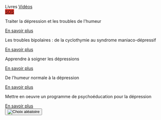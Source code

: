 <div class="tabbar">
    <a class="active">Livres</a>
    <a href="/videos">Vidéos</a>
    <div style="flex: 1;"></div>
    <a href="https://3114.fr/je-suis-en-souffrance/" onclick="app.sos(event); return false" style="background: #e22e22;">SOS</a>
</div>

<div class="tab">
    <div class="cardset">
        <div class="card">
            <img src="{{ ASSET static/livres/traiter_la_depression.jpg }}" alt="" />
            <div>
                <p class="reference">Traiter la dépression et les troubles de l'humeur</p>
                <div class="actions">
                    <a href="https://www.dunod.com/sciences-humaines-et-sociales/traiter-depression-et-troubles-humeur-10-cas-pratiques-en-tcc" target="_blank">En savoir plus</a>
                </div>
            </div>
        </div>
        <div class="card">
            <img src="{{ ASSET static/livres/les_troubles_bipolaires.jpg }}" alt="" />
            <div>
                <p class="reference">Les troubles bipolaires : de la cyclothymie au syndrome maniaco-dépressif</p>
                <div class="actions">
                    <a href="https://www.dunod.com/sciences-humaines-et-sociales/troubles-bipolaires-cyclothymie-au-syndrome-maniaco-depressif" target="_blank">En savoir plus</a>
                </div>
            </div>
        </div>
        <div class="card">
            <img src="{{ ASSET static/livres/apprendre_a_soigner_les_depressions.jpg }}" alt="" />
            <div>
                <p class="reference">Apprendre à soigner les dépressions</p>
                <div class="actions">
                    <a href="https://www.dunod.com/sciences-humaines-et-sociales/apprendre-soigner-depressions-avec-therapies-comportementales-et-0" target="_blank">En savoir plus</a>
                </div>
            </div>
        </div>
        <div class="card">
            <img src="{{ ASSET static/livres/humeur_normale_a_la_depression.jpg }}" alt="" />
            <div>
                <p class="reference">De l'humeur normale à la dépression</p>
                <div class="actions">
                    <a href="https://www.deboecksuperieur.com/ouvrage/9782353273546-de-l-humeur-normale-la-depression-en-psychologie-cognitive-neurosciences-et" target="_blank">En savoir plus</a>
                </div>
            </div>
        </div>
        <div class="card">
            <img src="{{ ASSET static/livres/psychoeducation_dans_depression.jpg }}" alt="" />
            <div>
                <p class="reference">Mettre en oeuvre un programme de psychoéducation pour la dépression</p>
                <div class="actions">
                    <a href="https://www.dunod.com/sciences-humaines-et-sociales/mettre-en-oeuvre-un-programme-psychoeducation-pour-depression" target="_blank">En savoir plus</a>
                </div>
            </div>
        </div>
    </div>
    <button onclick="app.randomCard('.cardset')"><img src="{{ ASSET static/misc/dice.webp }}" alt="Choix aléatoire" /></button>
</div>
